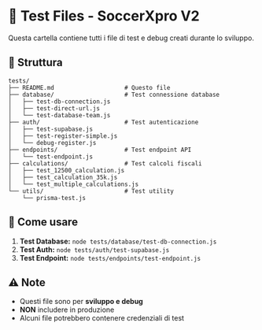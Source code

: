 # 🧪 Test Files - SoccerXpro V2

Questa cartella contiene tutti i file di test e debug creati durante lo sviluppo.

## 📁 Struttura

```
tests/
├── README.md                    # Questo file
├── database/                    # Test connessione database
│   ├── test-db-connection.js
│   ├── test-direct-url.js
│   └── test-database-team.js
├── auth/                        # Test autenticazione
│   ├── test-supabase.js
│   ├── test-register-simple.js
│   └── debug-register.js
├── endpoints/                   # Test endpoint API
│   └── test-endpoint.js
├── calculations/                # Test calcoli fiscali
│   ├── test_12500_calculation.js
│   ├── test_calculation_35k.js
│   └── test_multiple_calculations.js
└── utils/                       # Test utility
    └── prisma-test.js
```

## 🚀 Come usare

1. **Test Database:** `node tests/database/test-db-connection.js`
2. **Test Auth:** `node tests/auth/test-supabase.js`
3. **Test Endpoint:** `node tests/endpoints/test-endpoint.js`

## ⚠️ Note

- Questi file sono per **sviluppo e debug**
- **NON** includere in produzione
- Alcuni file potrebbero contenere credenziali di test














